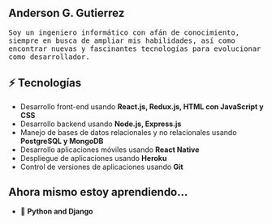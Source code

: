 <h2> Anderson G. Gutierrez</h2>

<samp>Soy un ingeniero informático con afán de conocimiento, siempre en busca de ampliar mis habilidades, así como encontrar nuevas y fascinantes tecnologías para evolucionar como desarrollador.</samp>

## ⚡ Tecnologías

- Desarrollo front-end usando **React.js, Redux.js, HTML con JavaScript y CSS**
- Desarrollo backend usando **Node.js, Express.js**
- Manejo de bases de datos relacionales y no relacionales usando **PostgreSQL y MongoDB**
- Desarrollo aplicaciones móviles usando **React Native**
- Despliegue de aplicaciones usando **Heroku**
- Control de versiones de aplicaciones usando **Git**

## Ahora mismo estoy aprendiendo...

- :snake: **Python and Django**
